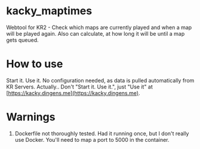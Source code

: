 # kacky_maptimes
Webtool for KR2 - Check which maps are currently played and when a map will be played again. Also can calculate, at how long it will be until a map gets queued.

# How to use
Start it. Use it. No configuration needed, as data is pulled automatically from KR Servers.
Actually.. Don't "Start it. Use it.", just "Use it" at [https://kacky.dingens.me](https://kacky.dingens.me).

# Warnings
1. Dockerfile not thoroughly tested. Had it running once, but I don't really use Docker. You'll need to map a port to 5000 in the container.
